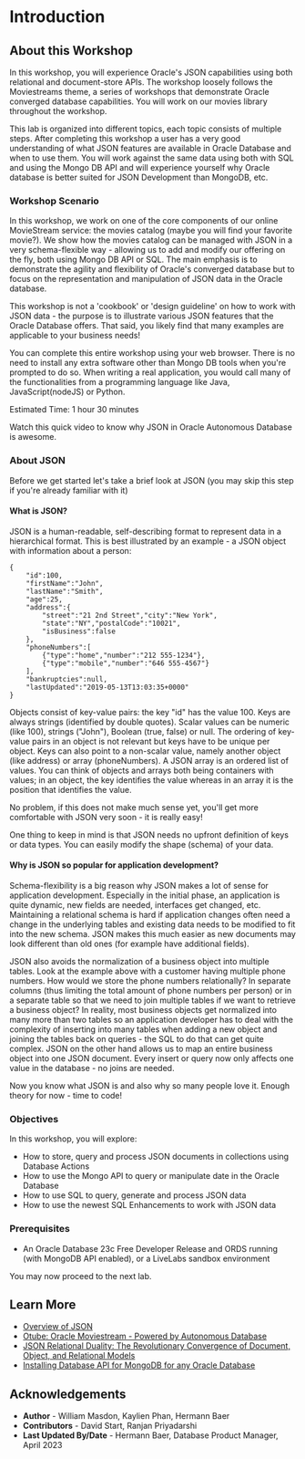 # Introduction

## About this Workshop

In this workshop, you will experience Oracle's JSON capabilities using both relational and document-store APIs. The workshop loosely follows the Moviestreams theme, a series of workshops that demonstrate Oracle converged database capabilities. You will work on our movies library throughout the workshop.

This lab is organized into different topics, each topic consists of multiple steps. After completing this workshop a user has a very good understanding of what JSON features are available in Oracle Database and when to use them. You will work against the same data using both with SQL and using the Mongo DB API and will experience yourself why Oracle database is better suited for JSON Development than MongoDB, etc.

### Workshop Scenario

In this workshop, we work on one of the core components of our online MovieStream service: the movies catalog (maybe you will find your favorite movie?). We show how the movies catalog can be managed with JSON in a very schema-flexible way - allowing us to add and modify our offering on the fly, both using Mongo DB API or SQL. The main emphasis is to demonstrate the agility and flexibility of Oracle's converged database but to focus on the representation and manipulation of JSON data in the Oracle database.

This workshop is not a 'cookbook' or 'design guideline' on how to work with JSON data - the purpose is to illustrate various JSON features that the Oracle Database offers. That said, you likely find that many examples are applicable to your business needs!

You can complete this entire workshop using your web browser. There is no need to install any extra software other than Mongo DB tools when you're prompted to do so. When writing a real application, you would call many of the functionalities from a programming language like Java, JavaScript(nodeJS) or Python.

Estimated Time:  1 hour 30 minutes

Watch this quick video to know why JSON in Oracle Autonomous Database is awesome.

[](youtube:yiGFO139ftg)


### About JSON

Before we get started let's take a brief look at JSON (you may skip this step if you're already familiar with it)

#### What is JSON?

JSON is a human-readable, self-describing format to represent data in a hierarchical format. This is best illustrated by an example - a JSON object with information about a person:

```
{
	"id":100,
	"firstName":"John",
	"lastName":"Smith",
	"age":25,
	"address":{
		"street":"21 2nd Street","city":"New York",
		"state":"NY","postalCode":"10021",	 
		"isBusiness":false	
	},	
	"phoneNumbers":[		
		{"type":"home","number":"212 555-1234"},	
		{"type":"mobile","number":"646 555-4567"}
	],
	"bankruptcies":null,
	"lastUpdated":"2019-05-13T13:03:35+0000"
}
```

Objects consist of key-value pairs: the key "id" has the value 100. Keys are always strings (identified by double quotes). Scalar values can be numeric (like 100), strings ("John"), Boolean (true, false) or null. The ordering of key-value pairs in an object is not relevant but keys have to be unique per object. Keys can also point to a non-scalar value, namely another object (like address) or array (phoneNumbers). A JSON array is an ordered list of values. You can think of objects and arrays both being containers with values; in an object, the key identifies the value whereas in an array it is the position that identifies the value.

No problem, if this does not make much sense yet, you'll get more comfortable with JSON very soon - it is really easy!

One thing to keep in mind is that JSON needs no upfront definition of keys or data types. You can easily modify the shape (schema) of your data.


#### Why is JSON so popular for application development?

Schema-flexibility is a big reason why JSON makes a lot of sense for application development. Especially in the initial phase, an application is quite dynamic, new fields are needed, interfaces get changed, etc. Maintaining a relational schema is hard if application changes often need a change in the underlying tables and existing data needs to be modified to fit into the new schema. JSON makes this much easier as new documents may look different than old ones (for example have additional fields).

JSON also avoids the normalization of a business object into multiple tables. Look at the example above with a customer having multiple phone numbers. How would we store the phone numbers relationally? In separate columns (thus limiting the total amount of phone numbers per person) or in a separate table so that we need to join multiple tables if we want to retrieve a business object? In reality, most business objects get normalized into many more than two tables so an application developer has to deal with the complexity of inserting into many tables when adding a new object and joining the tables back on queries - the SQL to do that can get quite complex. JSON on the other hand allows us to map an entire business object into one JSON document. Every insert or query now only affects one value in the database - no joins are needed.

Now you know what JSON is and also why so many people love it. Enough theory for now - time to code!

### Objectives

In this workshop, you will explore: 
*	How to store, query and process JSON documents in collections using Database Actions
*	How to use the Mongo API to query or manipulate date in the Oracle Database
*	How to use SQL to query, generate and process JSON data
*	How to use the newest SQL Enhancements to work with JSON data

### Prerequisites

- An Oracle Database 23c Free Developer Release and ORDS running (with MongoDB API enabled), or a LiveLabs sandbox environment

You may now proceed to the next lab.

## Learn More

* [Overview of JSON](https://docs.oracle.com/en/database/oracle/oracle-database/23/adjsn/json-data.html#GUID-B2D82ED4-B007-4019-8B53-9D0CDA81C4FA)
* [Otube: Oracle Moviestream - Powered by Autonomous Database](https://otube.oracle.com/media/Oracle+MovieStream+-+Powered+by+Autonomous+Database/1_g4d9hdfg)
* [JSON Relational Duality: The Revolutionary Convergence of Document, Object, and Relational Models](https://blogs.oracle.com/database/post/json-relational-duality-app-dev)
* [Installing Database API for MongoDB for any Oracle Database ](https://blogs.oracle.com/database/post/installing-database-api-for-mongodb-for-any-oracle-database)

## Acknowledgements

* **Author** - William Masdon, Kaylien Phan, Hermann Baer
* **Contributors** -  David Start, Ranjan Priyadarshi
* **Last Updated By/Date** - Hermann Baer, Database Product Manager, April 2023